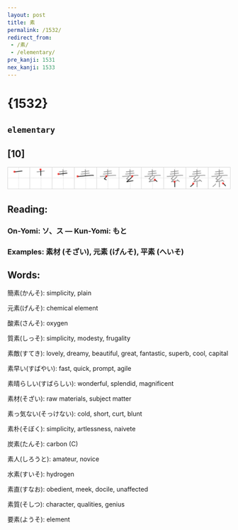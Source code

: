 ```yaml
---
layout: post
title: 素
permalink: /1532/
redirect_from:
 - /素/
 - /elementary/
pre_kanji: 1531
nex_kanji: 1533
---
```


# {1532}

## `elementary`

## [10]

<div class="stroke"><img src="../images/E7B4A0.png" /></div>

## Reading:

### On-Yomi: ソ、ス &mdash; Kun-Yomi: もと

### Examples: 素材 (そざい), 元素 (げんそ), 平素 (へいそ)

## Words:

簡素(かんそ): simplicity, plain

元素(げんそ): chemical element

酸素(さんそ): oxygen

質素(しっそ): simplicity, modesty, frugality

素敵(すてき): lovely, dreamy, beautiful, great, fantastic, superb, cool, capital

素早い(すばやい): fast, quick, prompt, agile

素晴らしい(すばらしい): wonderful, splendid, magnificent

素材(そざい): raw materials, subject matter

素っ気ない(そっけない): cold, short, curt, blunt

素朴(そぼく): simplicity, artlessness, naivete

炭素(たんそ): carbon (C)

素人(しろうと): amateur, novice

水素(すいそ): hydrogen

素直(すなお): obedient, meek, docile, unaffected

素質(そしつ): character, qualities, genius

要素(ようそ): element
